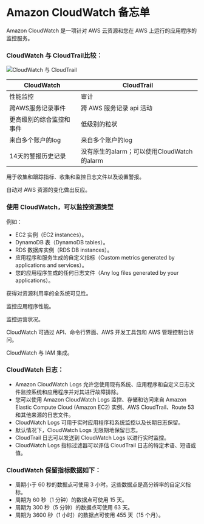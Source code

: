 # Amazon CloudWatch 备忘单

Amazon CloudWatch 是一项针对 AWS 云资源和您在 AWS 上运行的应用程序的监控服务。

### CloudWatch 与 CloudTrail比较：

![CloudWatch 与 CloudTrail](https://cdn-digicloud.pressidium.com/wp-content/uploads/2019/03/CloudWatch-vs-CloudTrail-1024x481.jpg)

| CloudWatch               | CloudTrail                                 |
| ------------------------ | ------------------------------------------ |
| 性能监控                 | 审计                                       |
| 跨AWS服务记录事件        | 跨 AWS 服务记录 api 活动                   |
| 更高级别的综合监控和事件 | 低级别的粒状                               |
| 来自多个账户的log        | 来自多个账户的log                          |
| 14天的警报历史记录       | 没有原生的alarm；可以使用CloudWatch的alarm |

用于收集和跟踪指标、收集和监控日志文件以及设置警报。

自动对 AWS 资源的变化做出反应。

### 使用 CloudWatch，可以监控资源类型

例如：

- EC2 实例（EC2 instances）。
- DynamoDB 表（DynamoDB tables）。
- RDS 数据库实例（RDS DB instances）。
- 应用程序和服务生成的自定义指标（Custom metrics generated by applications and services）。
- 您的应用程序生成的任何日志文件（Any log files generated by your applications）。

获得对资源利用率的全系统可见性。

监控应用程序性能。

监控运营状况。

CloudWatch 可通过 API、命令行界面、AWS 开发工具包和 AWS 管理控制台访问。

CloudWatch 与 IAM 集成。

### CloudWatch 日志：

- Amazon CloudWatch Logs 允许您使用现有系统、应用程序和自定义日志文件监控系统和应用程序并对其进行故障排除。
- 您可以使用 Amazon CloudWatch Logs 监控、存储和访问来自 Amazon Elastic Compute Cloud (Amazon EC2) 实例、AWS CloudTrail、Route 53 和其他来源的日志文件。
- CloudWatch Logs 可用于实时应用程序和系统监控以及长期日志保留。
- 默认情况下，CloudWatch Logs 无限期地保留日志。
- CloudTrail 日志可以发送到 CloudWatch Logs 以进行实时监控。
- CloudWatch Logs 指标过滤器可以评估 CloudTrail 日志的特定术语、短语或值。

### CloudWatch 保留指标数据如下：

- 周期小于 60 秒的数据点可使用 3 小时。这些数据点是高分辨率的自定义指标。
- 周期为 60 秒（1 分钟）的数据点可使用 15 天。
- 周期为 300 秒（5 分钟）的数据点可使用 63 天。
- 周期为 3600 秒（1 小时）的数据点可使用 455 天（15 个月）。